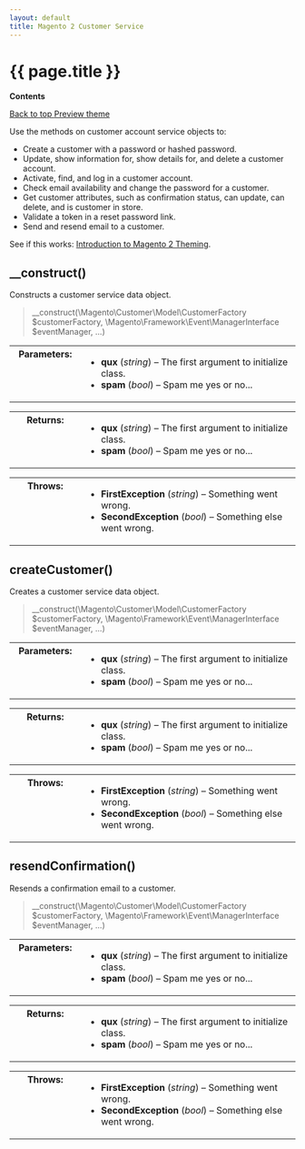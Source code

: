```yaml
---
layout: default
title: Magento 2 Customer Service
---
```


<div class="container bs-docs-container">
   <div class="row">
      <div class="jumbotron">
         <h1 class="api1" id="php-api-ref">{{ page.title }}</h1>
      </div>
      <div class="col-xs-3">
         <p><b>Contents</b></p>
         <div style="" id="category" class="bs-docs-sidebar hidden-print hidden-xs hidden-sm affix-top" role="complementary">
         </div>
         <a class="back-to-top" href="#top">
         Back to top
         </a>
         <a href="#" class="bs-docs-theme-toggle">
         Preview theme
         </a>
      </div>
      <div class="col-xs-9" role="main">
         <div class="bs-docs-section">
            <p>Use the methods on customer account service objects to:</p>
            <ul>
               <li>Create a customer with a password or hashed password.</li>
               <li>Update, show information for, show details for, and delete a customer account.</li>
               <li>Activate, find, and log in a customer account.</li>
               <li>Check email availability and change the password for a customer.</li>
               <li>Get customer attributes, such as confirmation status, can update, can delete, and is customer in store.</li>
               <li>Validate a token in a reset password link.</li>
               <li>Send and resend email to a customer.</li>
            </ul>
            <p>See if this works: <a href="{{ site.gdeurl }}m2fedg/layout/layout-overview.html">Introduction to Magento 2 Theming</a>.</p>
            <h2 class="api2" id="construct">__construct()</h2>
            <p class="blog-description">Constructs a customer service data object.</p>
            <blockquote class="codesample">
               <p>__construct(\Magento\Customer\Model\CustomerFactory $customerFactory,
                  \Magento\Framework\Event\ManagerInterface $eventManager, ...)
               </p>
            </blockquote>
            <!-- /.blockquote -->
            <table class="docutils field-list" frame="void" rules="none"  width="400">
               <colgroup>
                  <col width="25%" class="field-name">
                  <col  width="75%" class="field-body">
               </colgroup>
               <tbody valign="top">
                  <tr class="field-odd field">
                     <th class="field-name">Parameters:</th>
                     <td class="field-body">
                        <ul class="first last simple">
                           <li><strong>qux</strong> (<em>string</em>) – The first argument to initialize class.</li>
                           <li><strong>spam</strong> (<em>bool</em>) – Spam me yes or no...</li>
                        </ul>
                     </td>
                  </tr>
               </tbody>
            </table>
            <p/>
            <table class="docutils field-list" frame="void" rules="none" width="400">
               <colgroup>
                  <col  width="25%" class="field-name">
                  <col  width="75%" class="field-body">
               </colgroup>
               <tbody valign="top">
                  <tr class="field-odd field">
                     <th class="field-name">Returns:</th>
                     <td class="field-body">
                        <ul class="first last simple">
                           <li><strong>qux</strong> (<em>string</em>) – The first argument to initialize class.</li>
                           <li><strong>spam</strong> (<em>bool</em>) – Spam me yes or no...</li>
                        </ul>
                     </td>
                  </tr>
               </tbody>
            </table>
            <p/>
            <table class="docutils field-list" frame="void" rules="none" width="400">
               <colgroup>
                  <col  width="25%" class="field-name">
                  <col  width="75%" class="field-body">
               </colgroup>
               <tbody valign="top">
                  <tr class="field-odd field">
                     <th class="field-name">Throws:</th>
                     <td class="field-body">
                        <ul class="first last simple">
                           <li><strong>FirstException</strong> (<em>string</em>) – Something went wrong.</li>
                           <li><strong>SecondException</strong> (<em>bool</em>) – Something else went wrong.</li>
                        </ul>
                     </td>
                  </tr>
               </tbody>
            </table>
            <h2 class="api2" id="create-customer">createCustomer()</h2>
            <p class="blog-description">Creates a customer service data object.</p>
            <blockquote class="codesample">
               <p>__construct(\Magento\Customer\Model\CustomerFactory $customerFactory,
                  \Magento\Framework\Event\ManagerInterface $eventManager, ...)
               </p>
            </blockquote>
            <!-- /.blockquote -->
            <table class="docutils field-list" frame="void" rules="none"  width="400">
               <colgroup>
                  <col width="25%" class="field-name">
                  <col  width="75%" class="field-body">
               </colgroup>
               <tbody valign="top">
                  <tr class="field-odd field">
                     <th class="field-name">Parameters:</th>
                     <td class="field-body">
                        <ul class="first last simple">
                           <li><strong>qux</strong> (<em>string</em>) – The first argument to initialize class.</li>
                           <li><strong>spam</strong> (<em>bool</em>) – Spam me yes or no...</li>
                        </ul>
                     </td>
                  </tr>
               </tbody>
            </table>
            <p/>
            <table class="docutils field-list" frame="void" rules="none" width="400">
               <colgroup>
                  <col  width="25%" class="field-name">
                  <col  width="75%" class="field-body">
               </colgroup>
               <tbody valign="top">
                  <tr class="field-odd field">
                     <th class="field-name">Returns:</th>
                     <td class="field-body">
                        <ul class="first last simple">
                           <li><strong>qux</strong> (<em>string</em>) – The first argument to initialize class.</li>
                           <li><strong>spam</strong> (<em>bool</em>) – Spam me yes or no...</li>
                        </ul>
                     </td>
                  </tr>
               </tbody>
            </table>
            <p/>
            <table class="docutils field-list" frame="void" rules="none" width="400">
               <colgroup>
                  <col  width="25%" class="field-name">
                  <col  width="75%" class="field-body">
               </colgroup>
               <tbody valign="top">
                  <tr class="field-odd field">
                     <th class="field-name">Throws:</th>
                     <td class="field-body">
                        <ul class="first last simple">
                           <li><strong>FirstException</strong> (<em>string</em>) – Something went wrong.</li>
                           <li><strong>SecondException</strong> (<em>bool</em>) – Something else went wrong.</li>
                        </ul>
                     </td>
                  </tr>
               </tbody>
            </table>
            <h2 class="api2" id="resend-confirmation">resendConfirmation()</h2>
            <p class="blog-description">Resends a confirmation email to a customer.</p>
            <blockquote class="codesample">
               <p>__construct(\Magento\Customer\Model\CustomerFactory $customerFactory,
                  \Magento\Framework\Event\ManagerInterface $eventManager, ...)
               </p>
            </blockquote>
            <!-- /.blockquote -->
            <table class="docutils field-list" frame="void" rules="none"  width="400">
               <colgroup>
                  <col width="25%" class="field-name">
                  <col  width="75%" class="field-body">
               </colgroup>
               <tbody valign="top">
                  <tr class="field-odd field">
                     <th class="field-name">Parameters:</th>
                     <td class="field-body">
                        <ul class="first last simple">
                           <li><strong>qux</strong> (<em>string</em>) – The first argument to initialize class.</li>
                           <li><strong>spam</strong> (<em>bool</em>) – Spam me yes or no...</li>
                        </ul>
                     </td>
                  </tr>
               </tbody>
            </table>
            <p/>
            <table class="docutils field-list" frame="void" rules="none" width="400">
               <colgroup>
                  <col  width="25%" class="field-name">
                  <col  width="75%" class="field-body">
               </colgroup>
               <tbody valign="top">
                  <tr class="field-odd field">
                     <th class="field-name">Returns:</th>
                     <td class="field-body">
                        <ul class="first last simple">
                           <li><strong>qux</strong> (<em>string</em>) – The first argument to initialize class.</li>
                           <li><strong>spam</strong> (<em>bool</em>) – Spam me yes or no...</li>
                        </ul>
                     </td>
                  </tr>
               </tbody>
            </table>
            <p/>
            <table class="docutils field-list" frame="void" rules="none" width="400">
               <colgroup>
                  <col  width="25%" class="field-name">
                  <col  width="75%" class="field-body">
               </colgroup>
               <tbody valign="top">
                  <tr class="field-odd field">
                     <th class="field-name">Throws:</th>
                     <td class="field-body">
                        <ul class="first last simple">
                           <li><strong>FirstException</strong> (<em>string</em>) – Something went wrong.</li>
                           <li><strong>SecondException</strong> (<em>bool</em>) – Something else went wrong.</li>
                        </ul>
                     </td>
                  </tr>
               </tbody>
            </table>
         </div>
      </div>
   </div>
</div>





